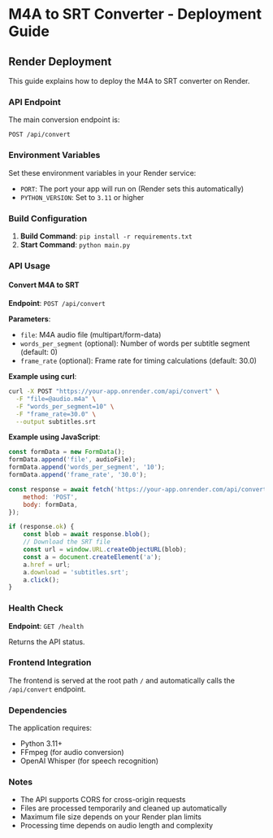 <!-- @format -->

# M4A to SRT Converter - Deployment Guide

## Render Deployment

This guide explains how to deploy the M4A to SRT converter on Render.

### API Endpoint

The main conversion endpoint is:

```
POST /api/convert
```

### Environment Variables

Set these environment variables in your Render service:

- `PORT`: The port your app will run on (Render sets this automatically)
- `PYTHON_VERSION`: Set to `3.11` or higher

### Build Configuration

1. **Build Command**: `pip install -r requirements.txt`
2. **Start Command**: `python main.py`

### API Usage

#### Convert M4A to SRT

**Endpoint**: `POST /api/convert`

**Parameters**:

- `file`: M4A audio file (multipart/form-data)
- `words_per_segment` (optional): Number of words per subtitle segment (default: 0)
- `frame_rate` (optional): Frame rate for timing calculations (default: 30.0)

**Example using curl**:

```bash
curl -X POST "https://your-app.onrender.com/api/convert" \
  -F "file=@audio.m4a" \
  -F "words_per_segment=10" \
  -F "frame_rate=30.0" \
  --output subtitles.srt
```

**Example using JavaScript**:

```javascript
const formData = new FormData();
formData.append('file', audioFile);
formData.append('words_per_segment', '10');
formData.append('frame_rate', '30.0');

const response = await fetch('https://your-app.onrender.com/api/convert', {
	method: 'POST',
	body: formData,
});

if (response.ok) {
	const blob = await response.blob();
	// Download the SRT file
	const url = window.URL.createObjectURL(blob);
	const a = document.createElement('a');
	a.href = url;
	a.download = 'subtitles.srt';
	a.click();
}
```

### Health Check

**Endpoint**: `GET /health`

Returns the API status.

### Frontend Integration

The frontend is served at the root path `/` and automatically calls the `/api/convert` endpoint.

### Dependencies

The application requires:

- Python 3.11+
- FFmpeg (for audio conversion)
- OpenAI Whisper (for speech recognition)

### Notes

- The API supports CORS for cross-origin requests
- Files are processed temporarily and cleaned up automatically
- Maximum file size depends on your Render plan limits
- Processing time depends on audio length and complexity
